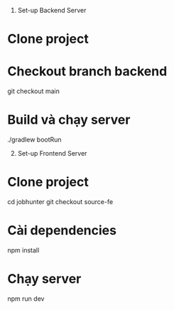 1. Set-up Backend Server
# Clone project
# Checkout branch backend
git checkout main

# Build và chạy server
./gradlew bootRun

2. Set-up Frontend Server
# Clone project
cd jobhunter
git checkout source-fe

# Cài dependencies
npm install

# Chạy server
npm run dev
